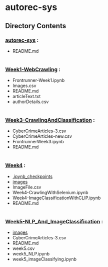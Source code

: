 # autorec-sys

## Directory Contents
### [autorec-sys](https://github.com/rmh222/autorec-sys) :
* README.md
<br></br>

### [Week1-WebCrawling](https://github.com/rmh222/autorec-sys/tree/main/Week1-WebCrawling) :
* Frontrunner-Week1.ipynb
* Images.csv
* README.md
* articleText.txt
* authorDetails.csv
<br></br>

### [Week3-CrawlingAndClassification](https://github.com/rmh222/autorec-sys/tree/main/Week3-CrawlingAndClassification) :
* CyberCrimeArticles-3.csv
* CyberCrimeArticles-new.csv
* FrontrunnerWeek3.ipynb
* README.md
<br></br>

### [Week4](https://github.com/rmh222/autorec-sys/tree/main/Week4) :
* [.ipynb_checkpoints](https://github.com/rmh222/autorec-sys/tree/main/Week4/.ipynb_checkpoints)
* [images](https://github.com/rmh222/autorec-sys/tree/main/Week4/images)
* ImageFile.csv
* Week4-CrawlingWithSelenium.ipynb
* Week4-ImageClassificationWithCLIP.ipynb
* README.md
<br></br>

### [Week5-NLP_And_ImageClassification](https://github.com/rmh222/autorec-sys/tree/main/Week5-NLP_And_ImageClassification) :
* [images](https://github.com/rmh222/autorec-sys/tree/main/Week5-NLP_And_ImageClassification/images)
* CyberCrimeArticles-3.csv
* README.md
* week5.csv
* week5_NLP.ipynb
* week5_imageClassifying.ipynb
